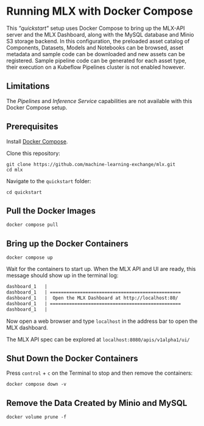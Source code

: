 # Running MLX with Docker Compose

This _"quickstart"_ setup uses Docker Compose to bring up the MLX-API server and
the MLX Dashboard, along with the MySQL database and Minio S3 storage backend.
In this configuration, the preloaded asset catalog of Components, Datasets, Models
and Notebooks can be browsed, asset metadata and sample code can be downloaded
and new assets can be registered. Sample pipeline code can be generated for each
asset type, their execution on a Kubeflow Pipelines cluster is not enabled however.

## Limitations

The _Pipelines_ and _Inference Service_ capabilities are not available with this
Docker Compose setup. 

## Prerequisites

Install [Docker Compose](https://docs.docker.com/compose/install/).

Clone this repository:

    git clone https://github.com/machine-learning-exchange/mlx.git
    cd mlx

Navigate to the `quickstart` folder:

    cd quickstart


## Pull the Docker Images

    docker compose pull

## Bring up the Docker Containers

    docker compose up

Wait for the containers to start up. When the MLX API and UI are ready, this
message should show up in the terminal log:

```Markdown
dashboard_1   | 
dashboard_1   | ================================================
dashboard_1   |  Open the MLX Dashboard at http://localhost:80/ 
dashboard_1   | ================================================
dashboard_1   | 
```

Now open a web browser and type `localhost` in the address bar to open the MLX
dashboard.

The MLX API spec can be explored at `localhost:8080/apis/v1alpha1/ui/`


## Shut Down the Docker Containers

Press `control` + `c` on the Terminal to stop and then remove the containers:

    docker compose down -v

## Remove the Data Created by Minio and MySQL

    docker volume prune -f
